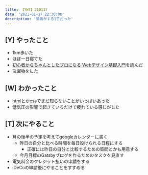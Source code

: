 ```yaml
---
title: 【YWT】210117
date: '2021-01-17 22:30:00'
description: '頭痛がする1日だった'
---
```


## [Y] やったこと

- 1km歩いた
- ほぼ一日寝てた
- [初心者からちゃんとしたプロになる Webデザイン基礎入門](https://github.com/LeeDDHH/book-output/blob/main/%E5%88%9D%E5%BF%83%E8%80%85%E3%81%8B%E3%82%89%E3%81%A1%E3%82%83%E3%82%93%E3%81%A8%E3%81%97%E3%81%9F%E3%83%97%E3%83%AD%E3%81%AB%E3%81%AA%E3%82%8B_Web%E3%83%87%E3%82%B6%E3%82%A4%E3%83%B3%E5%9F%BA%E7%A4%8E%E5%85%A5%E9%96%80/list.md)を読んだ
- 洗濯物をした

## [W] わかったこと

- htmlとかcssでまだ知らないことがいっぱいあった
- 低気圧の影響で起きているだけで疲れている感じがした

## [T] 次にやること

- 月の後半の予定を考えてgoogleカレンダーに書く
  - 昨日の自分と比べる時間を毎日設けられる日程にする
    - 正確には昨日の自分と比較するための質問とかも用意する
  - 今月目標のGatsbyブログを作るためのタスクを見直す
- 電気料金のクレジット払いの申請をする
- iDeCoの申請後にやることをすすめる
